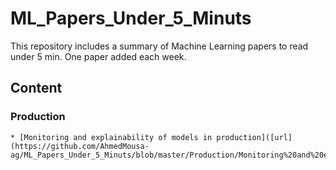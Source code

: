 # ML_Papers_Under_5_Minuts
This repository includes a summary of Machine Learning papers to read under 5 min. One paper added each week.

## Content

### Production

    * [Monitoring and explainability of models in production]([url](https://github.com/AhmedMousa-ag/ML_Papers_Under_5_Minuts/blob/master/Production/Monitoring%20and%20explainability%20of%20models%20in%20production.md))
